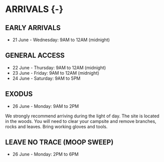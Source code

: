 # ARRIVALS {-}

<h2><span> EARLY ARRIVALS </span></h2> 

* 21 June - Wednesday: 9AM to 12AM (midnight) 


<h2><span> GENERAL ACCESS </span></h2> 

* 22 June - Thursday: 9AM to 12AM (midnight)
* 23 June - Friday: 9AM to 12AM (midnight)
* 24 June - Saturday: 9AM to 5PM

<h2><span> EXODUS </span></h2> 

* 26 June - Monday: 9AM to 2PM


We strongly recommend arriving during the light of day. The site is located in the woods. You will need to clear your campsite and remove branches, rocks and leaves. Bring working gloves and tools.


<h2><span> LEAVE NO TRACE (MOOP SWEEP) </span></h2> 

* 26 June - Monday: 2PM to 6PM


